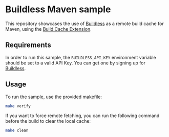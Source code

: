 # Buildless Maven sample

This repository showcases the use of [Buildless](https://less.build) as a remote build cache for Maven, using the [Build Cache Extension](https://maven.apache.org/extensions/maven-build-cache-extension/remote-cache.html).

## Requirements

In order to run this sample, the `BUILDLESS_API_KEY` environment variable should be set to a valid API Key. You can get one by signing up for [Buildless](https://less.build).

## Usage

To run the sample, use the provided makefile:

```bash
make verify
```

If you want to force remote fetching, you can run the following command before the build to clear the local cache:

```bash
make clean
```